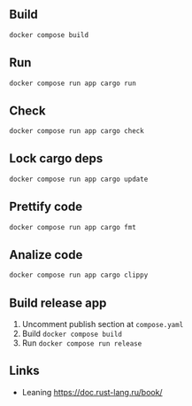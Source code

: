## Build
```bash
docker compose build
```

## Run
```bash
docker compose run app cargo run
```

## Check
```bash
docker compose run app cargo check
```

## Lock cargo deps
```bash
docker compose run app cargo update
```

## Prettify code
```bash
docker compose run app cargo fmt
```

## Analize code
```bash
docker compose run app cargo clippy
```

## Build release app
1. Uncomment publish section at `compose.yaml`
1. Build `docker compose build`
1. Run `docker compose run release`

## Links
- Leaning https://doc.rust-lang.ru/book/
